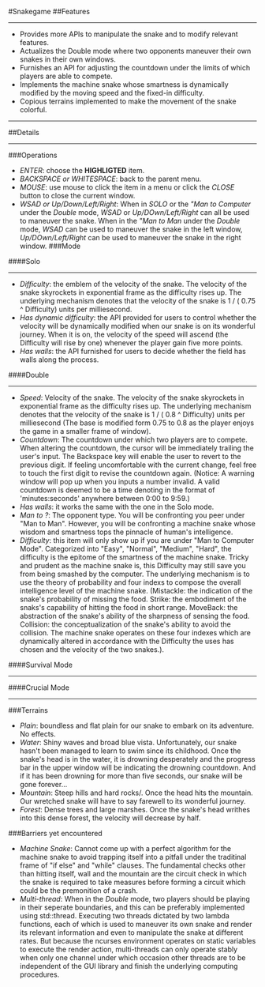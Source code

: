 #Snakegame
##Features
***
*	Provides more APIs to manipulate the snake and to modify relevant features.
*	Actualizes the Double mode where two opponents maneuver their own snakes in their own windows\.
*	Furnishes an API for adjusting the countdown under the limits of which players are able to compete\.
*	Implements the machine snake whose smartness is dynamically modified by the moving speed and the fixed-in difficulty\.
*	Copious terrains implemented to make the movement of the snake colorful\.
***

##Details

***

###Operations

*	*ENTER*: choose the **HIGHLIGTED** item\.
*	*BACKSPACE or WHITESPACE*: back to the parent menu\.
*	*MOUSE*: use mouse to click the item in a menu or click the *CLOSE* button to close the current window\.
*	*WSAD or Up/Down/Left/Right*: When in *SOLO* or the *"Man to Computer* under the *Double* mode, *WSAD* or *Up/DOwn/Left/Right* can all be used to maneuver the snake. When in the *"Man to Man* under the *Double* mode, *WSAD* can be used to maneuver the snake in the left window, *Up/DOwn/Left/Right* can be used to maneuver the snake in the right window\.
###Mode

####Solo

***

*	*Difficulty*: the emblem of the velocity of the snake. The velocity of the snake skyrockets in exponential frame as the difficulty rises up. The underlying mechanism denotes that the velocity of the snake is 1 / \( 0\.75 ^ Difficulty\) units per milliesecond.
*	*Has dynamic difficulty*: the API provided for users to control whether the velocity will be dynamically modified when our snake is on its wonderful journey. When it is on, the velocity of the speed will ascend (the Difficulty will rise by one) whenever the player gain five more points.
*	*Has walls*: the API furnished for users to decide whether the field has walls along the process. 

####Double

***

*	*Speed*: Velocity of the snake. The velocity of the snake skyrockets in exponential frame as the difficulty rises up. The underlying mechanism denotes that the velocity of the snake is 1 / \( 0\.8 ^ Difficulty\) units per milliesecond \(The base is modified form 0.75 to 0.8 as the player enjoys the game in a smaller frame of window\).
*	*Countdown*: The countdown under which two players are to compete. When altering the countdown, the cursor will be immediately trailing the user's input. The Backspace key will enable the user to revert to the previous digit. If feeling uncomfortable with the current change, feel free to touch the first digit to revise the countdown again. \(Notice: A warning window will pop up when you inputs a number invalid\. A valid countdown is deemed to be a time denoting in the format of 'minutes:seconds' anywhere between 0:00 to 9:59\.)
*	*Has walls*: it works the same with the one in the Solo mode.
*	*Man to ?*: The opponent type. You will be confronting you peer under "Man to Man". However, you will be confronting a machine snake whose wisdom and smartness tops the pinnacle of human's intelligence.
*	*Difficulty*: this item will only show up if you are under "Man to Computer Mode". Categorized into "Easy", "Normal", "Medium", "Hard", the difficulty is the epitome of the smartness of the machine snake. Tricky and prudent as the machine snake is, this Difficulty may still save you from being smashed by the computer. The underlying mechanism is to use the theory of probability and four indexs to compose the overall intelligence level of the machine snake. \(Mistackle: the indication of the snake's probability of missing the food. Strike: the embodiment of the snaks's capability of hitting the food in short range. MoveBack: the abstraction of the snake's ability of the sharpness of sensing the food. Collision: the conceptualization of the snake's ability to avoid the collision. The machine snake operates on these four indexes which are dynamically altered in accordance with the Difficulty the uses has chosen and the velocity of the two snakes.\)\.

####Survival Mode
***

####Crucial Mode
***

###Terrains
*	*Plain*: boundless and flat plain for our snake to embark on its adventure\. No
 effects\.
*	*Water*: Shiny waves and broad blue vista\. Unfortunately, our snake hasn't been managed to learn to swim since its childhood. Once the snake's head is in the water, it is drowning desperately and the progress bar in the upper window will be indicating the drowning countdown. And if it has been drowning for more than five seconds, our snake will be gone forever...
*	*Mountain*: Steep hills and hard rocks/. Once the head hits the mountain. Our wretched snake will have to say farewell to its wonderful journey.
*	*Forest*: Dense trees and large marshes. Once the snake's head writhes into this dense forest, the velocity will decrease by half\.
	
###Barriers yet encountered
*	*Machine Snake*: Cannot come up with a perfect algorithm for the machine snake to avoid trapping itself into a pitfall under the traditinal frame of "if else" and "while" clauses\. The fundamental checks other than hitting itself, wall and the mountain are the circuit check in which the snake is required to take measures before forming a circuit which could be the premonition of a crash\.
*	*Multi-thread*: When in the *Double* mode, two players should be playing in their seperate boundaries, and this can be preferably implemented using std::thread. Executing two threads dictated by two lambda functions, each of which is used to maneuver its own snake and render its relevant information and even to manipulate the snake at different rates\. But because the ncurses environment operates on static variables to execute the render action, multi-threads can only operate stably when only one channel under which occasion other threads are to be independent of the GUI library and finish the underlying computing procedures\.  
